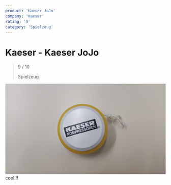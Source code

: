```yaml
---
product: 'Kaeser JoJo'
company: 'Kaeser'
rating: '9'
category: 'Spielzeug'
---
```


# Kaeser - Kaeser JoJo
>
> 9 / 10
>
> Spielzeug

![Kaeser JoJo](./assets/kaeser-kaeser-jojo-72377894-c7e3-4b4f-9dd9-4f4d7c888f98.jpg)
cool!!!
